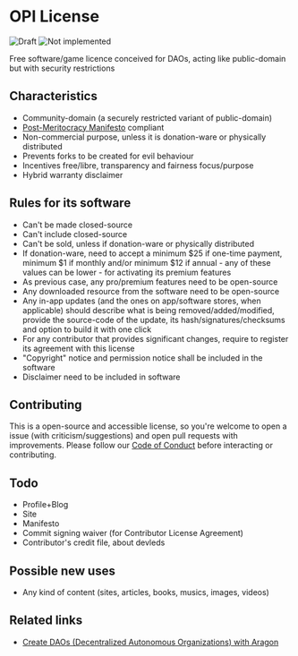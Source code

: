 # OPI License

![Draft](https://img.shields.io/badge/Draft-In%20progress-yellow.svg) ![Not implemented](https://img.shields.io/badge/Status-Not%20implemented-red.svg)

Free software/game licence conceived for DAOs, acting like public-domain but with security restrictions

## Characteristics

- Community-domain (a securely restricted variant of public-domain)
- <a href="https://postmeritocracy.org/" target="_blank">Post-Meritocracy Manifesto</a> compliant
- Non-commercial purpose, unless it is donation-ware or physically distributed
- Prevents forks to be created for evil behaviour
- Incentives free/libre, transparency and fairness focus/purpose
- Hybrid warranty disclaimer

## Rules for its software

- Can't be made closed-source
- Can't include closed-source
- Can't be sold, unless if donation-ware or physically distributed
- If donation-ware, need to accept a minimum $25 if one-time payment, minimum $1 if monthly and/or minimum $12 if annual - any of these values can be lower - for activating its premium features
- As previous case, any pro/premium features need to be open-source
- Any downloaded resource from the software need to be open-source
- Any in-app updates (and the ones on app/software stores, when applicable) should describe what is being removed/added/modified, provide the source-code of the update, its hash/signatures/checksums and option to build it with one click
- For any contributor that provides significant changes, require to register its agreement with this license
- "Copyright" notice and permission notice shall be included in the software
- Disclaimer need to be included in software

## Contributing

This is a open-source and accessible license, so you're welcome to open a issue (with criticism/suggestions) and open pull requests with improvements.
Please follow our <a href="http://www.contributor-covenant.org/" target="_blank">Code of Conduct</a> before interacting or contributing.

## Todo

- Profile+Blog
- Site
- Manifesto
- Commit signing waiver (for Contributor License Agreement)
- Contributor's credit file, about devleds

## Possible new uses

- Any kind of content (sites, articles, books, musics, images, videos)

## Related links

- <a href="https://aragon.org" target="_blank">Create DAOs (Decentralized Autonomous Organizations) with Aragon</a>
